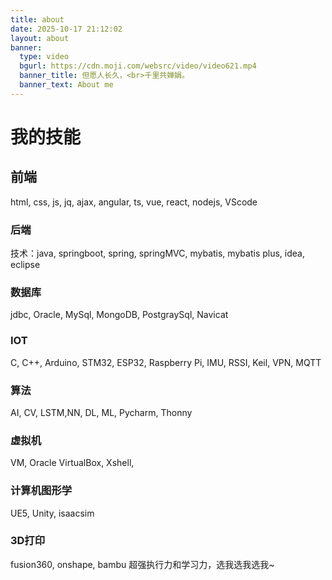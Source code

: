 ```yaml
---
title: about
date: 2025-10-17 21:12:02
layout: about
banner:
  type: video
  bgurl: https://cdn.moji.com/websrc/video/video621.mp4
  banner_title: 但愿人长久，<br>千里共婵娟。
  banner_text: About me
---
```


# 我的技能
## 前端
html, css, js, jq, ajax, angular, ts, vue, react, nodejs, VScode
### 后端
技术：java, springboot, spring, springMVC, mybatis, mybatis plus, idea, eclipse
### 数据库
jdbc, Oracle, MySql, MongoDB, PostgraySql, Navicat
### IOT
C, C++, Arduino, STM32, ESP32, Raspberry Pi, IMU, RSSI, Keil, VPN, MQTT
### 算法
AI, CV, LSTM,NN, DL, ML, Pycharm, Thonny
### 虚拟机
VM, Oracle VirtualBox, Xshell, 
### 计算机图形学
UE5, Unity, isaacsim
### 3D打印
fusion360, onshape, bambu
超强执行力和学习力，选我选我选我~

